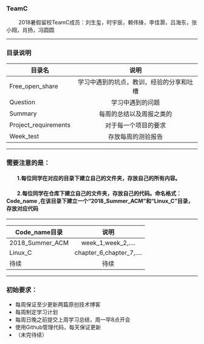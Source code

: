 ### TeamC
&emsp;&emsp; 2018暑假留校TeamC成员：刘生玺，时宇辰，赖伟锋，李佳灏，吕海东，张小翔，肖扬，冯圆圆

***

###  目录说明


|   目录名 | 说明 | 
| ------------- |:-------------:| 
|  Free_open_share|  学习中遇到的坑点，教训，经验的分享和吐槽 |  
|  Question| 学习中遇到的问题 | 
|   Summary |  每周的总结以及周报之类的  | 
|Project_requirements|对于每一个项目的要求|
|Week_test|存放每周的测验报告|


*** 

### 需要注意的是：
#### &emsp;&emsp;1.每位同学在对应的目录下建立自己的文件夹，存放自己的所有内容。
#### &emsp;&emsp;2.每位同学在仓库下建立自己的文件夹，存放自己的代码。命名格式：Code_name  ,在该目录下建立一个“2018_Summer_ACM”和“Linux_C”目录，存放对应代码

*** 

|   Code_name目录 | 说明 | 
| ------------- |:-------------:| 
| 2018_Summer_ACM |  week_1,week_2,.... |  
|  Linux_C| chapter_6,chapter_7,.... | 
|待续|待续|

*** 

### 初始要求：

- 每周保证至少更新两篇原创技术博客
- 每周制定学习计划
-  每周日晚之前提交上周学习总结，周一早8点开会
-  使用Github管理代码，每天保证更新
- （未完待续）

